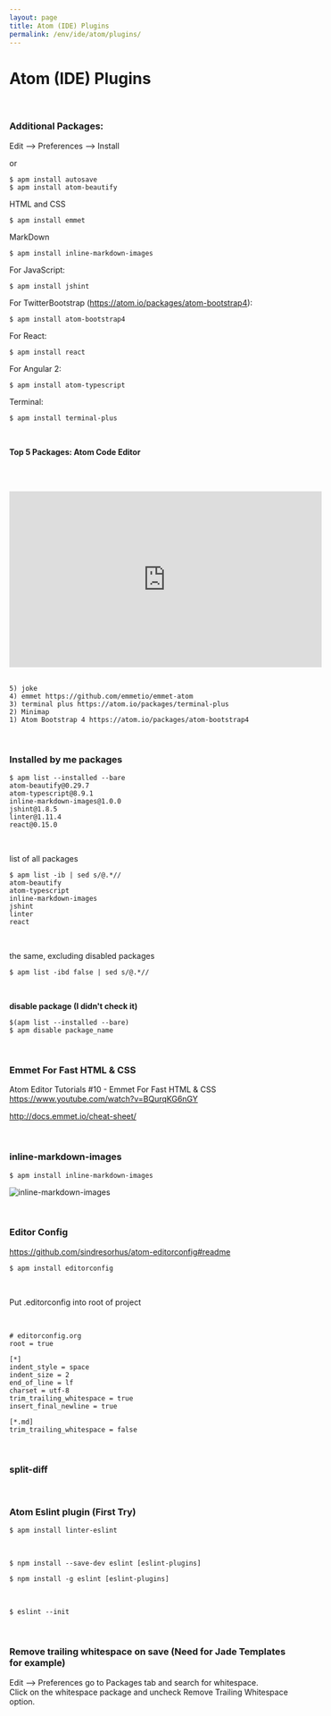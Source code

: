 ```yaml
---
layout: page
title: Atom (IDE) Plugins
permalink: /env/ide/atom/plugins/
---
```


# Atom (IDE) Plugins

<br/>

### Additional Packages:

Edit --> Preferences --> Install

or

    $ apm install autosave
    $ apm install atom-beautify

HTML and CSS

    $ apm install emmet

MarkDown

    $ apm install inline-markdown-images

For JavaScript:

    $ apm install jshint

For TwitterBootstrap (https://atom.io/packages/atom-bootstrap4):

    $ apm install atom-bootstrap4

For React:

    $ apm install react

For Angular 2:

    $ apm install atom-typescript

Terminal:

    $ apm install terminal-plus

<br/>

**Top 5 Packages: Atom Code Editor**

<br/><br/>

<div align="center">
    <iframe width="560" height="315" src="https://www.youtube.com/embed/DmKNDxlNLoE" frameborder="0" allowfullscreen></iframe>
</div>

<br/>

    5) joke
    4) emmet https://github.com/emmetio/emmet-atom
    3) terminal plus https://atom.io/packages/terminal-plus
    2) Minimap
    1) Atom Bootstrap 4 https://atom.io/packages/atom-bootstrap4

<br/>

### Installed by me packages

    $ apm list --installed --bare
    atom-beautify@0.29.7
    atom-typescript@8.9.1
    inline-markdown-images@1.0.0
    jshint@1.8.5
    linter@1.11.4
    react@0.15.0

<br/>

list of all packages

    $ apm list -ib | sed s/@.*//
    atom-beautify
    atom-typescript
    inline-markdown-images
    jshint
    linter
    react

<br/>

the same, excluding disabled packages

    $ apm list -ibd false | sed s/@.*//

<br/>

**disable package (I didn't check it)**

    $(apm list --installed --bare)
    $ apm disable package_name

<br/>

### Emmet For Fast HTML & CSS

Atom Editor Tutorials #10 - Emmet For Fast HTML & CSS
https://www.youtube.com/watch?v=BQurqKG6nGY

http://docs.emmet.io/cheat-sheet/

<br/>

### inline-markdown-images

    $ apm install inline-markdown-images

![inline-markdown-images](http://raw.githubusercontent.com/some-atom/inline-markdown-images/master/preview.gif)

<br/>

### Editor Config

https://github.com/sindresorhus/atom-editorconfig#readme

    $ apm install editorconfig

<br/>

Put .editorconfig into root of project

<br/>

    # editorconfig.org
    root = true

    [*]
    indent_style = space
    indent_size = 2
    end_of_line = lf
    charset = utf-8
    trim_trailing_whitespace = true
    insert_final_newline = true

    [*.md]
    trim_trailing_whitespace = false

<!-- <br/>

### tabs-to-spaces (Deprecated for my)


    $ apm install tabs-to-spaces

    tabs-to-spaces:untabify

More Info:
https://atom.io/packages/tabs-to-spaces -->

<br/>

### split-diff

<br/>

### Atom Eslint plugin (First Try)

    $ apm install linter-eslint

<br/>

    $ npm install --save-dev eslint [eslint-plugins]

    $ npm install -g eslint [eslint-plugins]

<br/>

    $ eslint --init

<br/>

### Remove trailing whitespace on save (Need for Jade Templates for example)

Edit --> Preferences go to Packages tab and search for whitespace.  
Click on the whitespace package and uncheck Remove Trailing Whitespace option.

